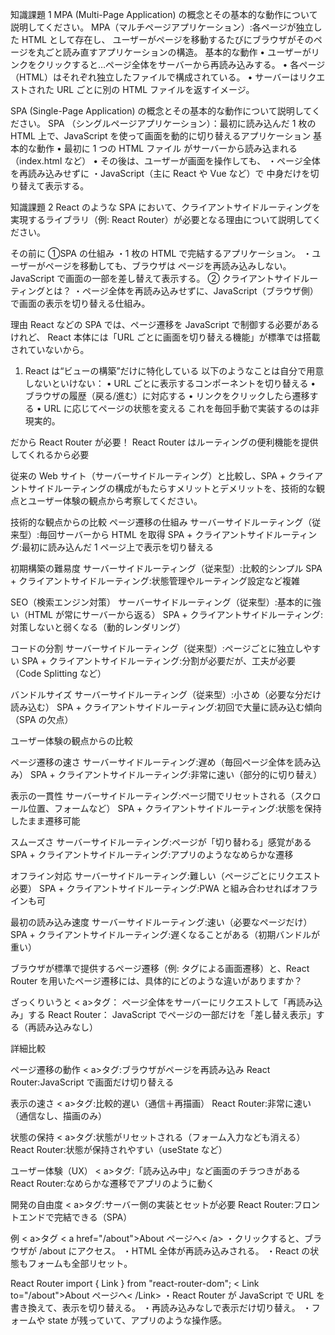 知識課題 1
MPA (Multi-Page Application) の概念とその基本的な動作について説明してください。
MPA（マルチページアプリケーション）:各ページが独立した HTML として存在し、
ユーザーがページを移動するたびにブラウザがそのページを丸ごと読み直すアプリケーションの構造。
基本的な動作
• ユーザーがリンクをクリックすると…ページ全体をサーバーから再読み込みする。
• 各ページ（HTML）はそれぞれ独立したファイルで構成されている。
• サーバーはリクエストされた URL ごとに別の HTML ファイルを返すイメージ。

SPA (Single-Page Application) の概念とその基本的な動作について説明してください。
SPA （シングルページアプリケーション）：最初に読み込んだ 1 枚の HTML 上で、JavaScript を使って画面を動的に切り替えるアプリケーション
基本的な動作
• 最初に 1 つの HTML ファイル がサーバーから読み込まれる（index.html など）
• その後は、ユーザーが画面を操作しても、
・ページ全体を再読み込みせずに
・JavaScript（主に React や Vue など）で 中身だけを切り替えて表示する。

知識課題 2
React のような SPA において、クライアントサイドルーティングを実現するライブラリ（例: React Router）が必要となる理由について説明してください。

その前に
①SPA の仕組み
・1 枚の HTML で完結するアプリケーション。
・ユーザーがページを移動しても、ブラウザは ページを再読み込みしない。JavaScript で画面の一部を差し替えて表示する。
② クライアントサイドルーティングとは？
・ページ全体を再読み込みせずに、JavaScript（ブラウザ側）で画面の表示を切り替える仕組み。

理由
React などの SPA では、ページ遷移を JavaScript で制御する必要があるけれど、
React 本体には「URL ごとに画面を切り替える機能」が標準では搭載されていないから。

1. React は“ビューの構築”だけに特化している
   以下のようなことは自分で用意しないといけない：
   • URL ごとに表示するコンポーネントを切り替える
   • ブラウザの履歴（戻る/進む）に対応する
   • リンクをクリックしたら遷移する
   • URL に応じてページの状態を変える
   これを毎回手動で実装するのは非現実的。

だから React Router が必要！
React Router はルーティングの便利機能を提供してくれるから必要

従来の Web サイト（サーバーサイドルーティング）と比較し、SPA + クライアントサイドルーティングの構成がもたらすメリットとデメリットを、技術的な観点とユーザー体験の観点から考察してください。

技術的な観点からの比較
ページ遷移の仕組み
サーバーサイドルーティング（従来型）:毎回サーバーから HTML を取得
SPA + クライアントサイドルーティング:最初に読み込んだ 1 ページ上で表示を切り替える

初期構築の難易度
サーバーサイドルーティング（従来型）:比較的シンプル
SPA + クライアントサイドルーティング:状態管理やルーティング設定など複雑

SEO（検索エンジン対策）
サーバーサイドルーティング（従来型）:基本的に強い（HTML が常にサーバーから返る）
SPA + クライアントサイドルーティング:対策しないと弱くなる（動的レンダリング）

コードの分割
サーバーサイドルーティング（従来型）:ページごとに独立しやすい
SPA + クライアントサイドルーティング:分割が必要だが、工夫が必要（Code Splitting など）

バンドルサイズ
サーバーサイドルーティング（従来型）:小さめ（必要な分だけ読み込む）
SPA + クライアントサイドルーティング:初回で大量に読み込む傾向（SPA の欠点）

ユーザー体験の観点からの比較

ページ遷移の速さ
サーバーサイドルーティング:遅め（毎回ページ全体を読み込み）
SPA + クライアントサイドルーティング:非常に速い（部分的に切り替え）

表示の一貫性
サーバーサイドルーティング:ページ間でリセットされる（スクロール位置、フォームなど）
SPA + クライアントサイドルーティング:状態を保持したまま遷移可能

スムーズさ
サーバーサイドルーティング:ページが「切り替わる」感覚がある
SPA + クライアントサイドルーティング:アプリのようななめらかな遷移

オフライン対応
サーバーサイドルーティング:難しい（ページごとにリクエスト必要）
SPA + クライアントサイドルーティング:PWA と組み合わせればオフラインも可

最初の読み込み速度
サーバーサイドルーティング:速い（必要なページだけ）
SPA + クライアントサイドルーティング:遅くなることがある（初期バンドルが重い）

ブラウザが標準で提供するページ遷移（例: <a> タグによる画面遷移）と、React Router を用いたページ遷移には、具体的にどのような違いがありますか？

ざっくりいうと
< a>タグ： ページ全体をサーバーにリクエストして「再読み込み」する
React Router： JavaScript でページの一部だけを「差し替え表示」する（再読み込みなし）

詳細比較

ページ遷移の動作
< a>タグ:ブラウザがページを再読み込み
React Router:JavaScript で画面だけ切り替える

表示の速さ
< a>タグ:比較的遅い（通信＋再描画）
React Router:非常に速い（通信なし、描画のみ）

状態の保持
< a>タグ:状態がリセットされる（フォーム入力なども消える）
React Router:状態が保持されやすい（useState など）

ユーザー体験（UX）
< a>タグ:「読み込み中」など画面のチラつきがある
React Router:なめらかな遷移でアプリのように動く

開発の自由度
< a>タグ:サーバー側の実装とセットが必要
React Router:フロントエンドで完結できる（SPA）

例
< a>タグ
< a href="/about">About ページへ< /a>
・クリックすると、ブラウザが /about にアクセス。
・HTML 全体が再読み込みされる。
・React の状態もフォームも全部リセット。

React Router
import { Link } from "react-router-dom";
< Link to="/about">About ページへ< /Link>
・React Router が JavaScript で URL を書き換えて、表示を切り替える。
・再読み込みなしで表示だけ切り替え。
・フォームや state が残っていて、アプリのような操作感。

